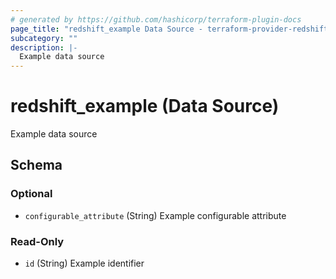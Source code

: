 ```yaml
---
# generated by https://github.com/hashicorp/terraform-plugin-docs
page_title: "redshift_example Data Source - terraform-provider-redshift"
subcategory: ""
description: |-
  Example data source
---
```


# redshift_example (Data Source)

Example data source



<!-- schema generated by tfplugindocs -->
## Schema

### Optional

- `configurable_attribute` (String) Example configurable attribute

### Read-Only

- `id` (String) Example identifier
